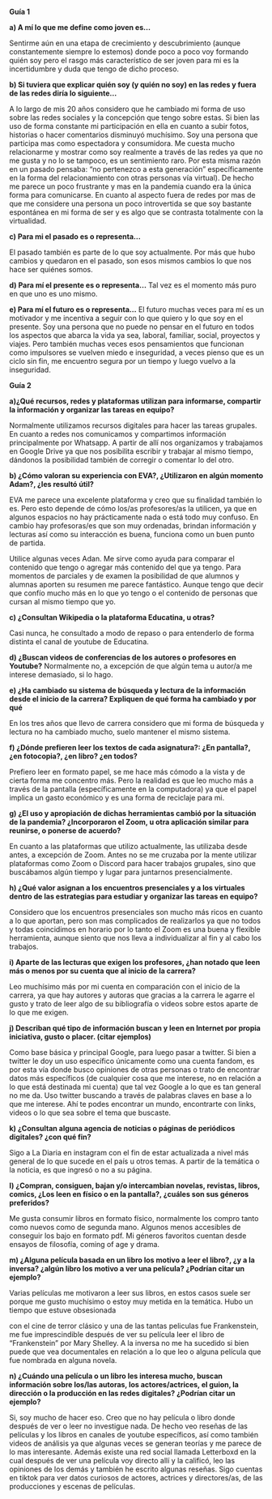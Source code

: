 ﻿
**Guía 1**

**a) A mí lo que me define como joven es…** 

Sentirme aún en una etapa de crecimiento y descubrimiento (aunque constantemente siempre lo estemos) donde poco a poco voy formando quién soy pero el rasgo más característico de ser joven para mi es la incertidumbre y duda que tengo de dicho proceso. 

**b) Si tuviera que explicar quién soy (y quién no soy) en las redes y fuera de las redes diría lo siguiente…** 

A lo largo de mis 20 años considero que he cambiado mi forma de uso sobre las redes sociales y la concepción que tengo sobre estas. Si bien las uso de forma constante mi participación en ella en cuanto a subir fotos, historias o hacer comentarios disminuyó muchísimo. Soy una persona que participa mas como espectadora y consumidora. Me cuesta mucho relacionarme y mostrar como soy realmente a través de las redes ya que no me gusta y no lo se tampoco, es un sentimiento raro. Por esta misma razón en un pasado pensaba: “no pertenezco a esta generación” específicamente en la forma del relacionamiento con otras personas vía virtual). De hecho me parece un poco frustrante y mas en la pandemia cuando era la única forma para comunicarse. En cuanto al aspecto fuera de redes por mas de que me considere una persona un poco introvertida se que soy bastante espontánea en mi forma de ser y es algo que se contrasta totalmente con la virtualidad. 

**c) Para mi el pasado es o representa…** 

El pasado también es parte de lo que soy actualmente. Por más que hubo cambios y quedaron en el pasado, son esos mismos cambios lo que nos hace ser quiénes somos.

**d) Para mí el presente es o representa…** Tal vez es el momento más puro en que uno es uno mismo. 

**e) Para mí el futuro es o representa…** El futuro muchas veces para mí es un motivador y me incentiva a seguir con lo que quiero y lo que soy en el presente. Soy una persona que no puede no pensar en el futuro en todos los aspectos que abarca la vida ya sea, laboral, familiar, social, proyectos y viajes. Pero también muchas veces esos pensamientos que funcionan como impulsores se vuelven miedo e inseguridad, a veces pienso que es un ciclo sin fin, me encuentro segura por un tiempo y luego vuelvo a la inseguridad. 

**Guía 2**

**a)¿Qué recursos, redes y plataformas utilizan para informarse, compartir la información y organizar las tareas en equipo?** 

Normalmente utilizamos recursos digitales para hacer las tareas grupales. En cuanto a redes nos comunicamos y compartimos información principalmente por Whatsapp. A partir de allí nos organizamos y trabajamos en Google Drive ya que nos posibilita escribir y trabajar al mismo tiempo, dándonos la posibilidad también de corregir o comentar lo del otro. 

**b) ¿Cómo valoran su experiencia con EVA?, ¿Utilizaron en algún momento Adam?, ¿les resultó útil?** 

EVA me parece una excelente plataforma y creo que su finalidad también lo es. Pero esto depende de cómo los/as profesores/as la utilicen, ya que en algunos espacios no hay prácticamente nada o está todo muy confuso. En cambio hay profesoras/es que son muy ordenadas, brindan información y lecturas así como su interacción es buena, funciona como un buen punto de partida. 

Utilice algunas veces Adan. Me sirve como ayuda para comparar el contenido que tengo o agregar más contenido del que ya tengo. Para momentos de parciales y de examen la posibilidad de que alumnos y alumnas aporten su resumen me parece fantástico. Aunque tengo que decir que confío mucho más en lo que yo tengo o el contenido de personas que cursan al mismo tiempo que yo. 

**c) ¿Consultan Wikipedia o la plataforma Educatina, u otras?** 

Casi nunca, he consultado a modo de repaso o para entenderlo de forma distinta el canal de youtube de Educatina.

**d) ¿Buscan videos de conferencias de los autores o profesores en Youtube?** Normalmente no, a excepción de que algún tema u autor/a me interese demasiado, si lo hago. 

**e) ¿Ha cambiado su sistema de búsqueda y lectura de la información desde el inicio de la carrera? Expliquen de qué forma ha cambiado y por qué** 

En los tres años que llevo de carrera considero que mi forma de búsqueda y lectura no ha cambiado mucho, suelo mantener el mismo sistema. 

**f) ¿Dónde prefieren leer los textos de cada asignatura?: ¿En pantalla?, ¿en fotocopia?, ¿en libro? ¿en todos?** 

Prefiero leer en formato papel, se me hace más cómodo a la vista y de cierta forma me concentro más. Pero la realidad es que leo mucho más a través de la pantalla (específicamente en la computadora) ya que el papel implica un gasto económico y es una forma de reciclaje para mi. 

**g) ¿El uso y apropiación de dichas herramientas cambió por la situación de la pandemia? ¿Incorporaron el Zoom, u otra aplicación similar para reunirse, o ponerse de acuerdo?** 

En cuanto a las plataformas que utilizo actualmente, las utilizaba desde antes, a excepción de Zoom. Antes no se me cruzaba por la mente utilizar plataformas como Zoom o Discord para hacer trabajos grupales, sino que buscábamos algún tiempo y lugar para juntarnos presencialmente. 

**h) ¿Qué valor asignan a los encuentros presenciales y a los virtuales dentro de las estrategias para estudiar y organizar las tareas en equipo?** 

Considero que los encuentros presenciales son mucho más ricos en cuanto a lo que aportan, pero son mas complicados de realizarlos ya que no todos y todas coincidimos en horario por lo tanto el Zoom es una buena y flexible herramienta, aunque siento que nos lleva a individualizar al fin y al cabo los trabajos.

**i) Aparte de las lecturas que exigen los profesores, ¿han notado que leen más o menos por su cuenta que al inicio de la carrera?** 

Leo muchísimo más por mi cuenta en comparación con el inicio de la carrera, ya que hay autores y autoras que gracias a la carrera le agarre el gusto y trato de leer algo de su bibliografía o videos sobre estos aparte de lo que me exigen. 

**j) Describan qué tipo de información buscan y leen en Internet por propia iniciativa, gusto o placer. (citar ejemplos)** 

Como base básica y principal Google, para luego pasar a twitter. Si bien a twitter le doy un uso específico únicamente como una cuenta fandom, es por esta vía donde busco opiniones de otras personas o trato de encontrar datos más específicos (de cualquier cosa que me interese, no en relación a lo que está destinada mi cuenta) que tal vez Google a lo que es tan general no me da. Uso twitter buscando a través de palabras claves en base a lo que me interese. Ahí te podes encontrar un mundo, encontrarte con links, videos o lo que sea sobre el tema que buscaste. 

**k) ¿Consultan alguna agencia de noticias o páginas de periódicos digitales? ¿con qué fin?** 

Sigo a La Diaria en instagram con el fin de estar actualizada a nivel más general de lo que sucede en el país u otros temas. A partir de la temática o la noticia, es que ingresó o no a su página. 

**l) ¿Compran, consiguen, bajan y/o intercambian novelas, revistas, libros, comics, ¿Los leen en físico o en la pantalla?, ¿cuáles son sus géneros preferidos?** 

Me gusta consumir libros en formato físico, normalmente los compro tanto como nuevos como de segunda mano. Algunos menos accesibles de conseguir los bajo en formato pdf. Mi géneros favoritos cuentan desde ensayos de filosofía, coming of age y drama. 

**m) ¿Alguna película basada en un libro los motivo a leer el libro?, ¿y a la inversa? ¿algún libro los motivo a ver una película? ¿Podrían citar un ejemplo?** 

Varias películas me motivaron a leer sus libros, en estos casos suele ser porque me gusto muchísimo o estoy muy metida en la temática. Hubo un tiempo que estuve obsesionada

con el cine de terror clásico y una de las tantas peliculas fue Frankenstein, me fue imprescindible después de ver su película leer el libro de “Frankenstein” por Mary Shelley. A la inversa no me ha sucedido si bien puede que vea documentales en relación a lo que leo o alguna película que fue nombrada en alguna novela. 

**n) ¿Cuándo una película o un libro les interesa mucho, buscan información sobre los/las autoras, los actores/actrices, el guion, la dirección o la producción en las redes digitales? ¿Podrían citar un ejemplo?** 

Si, soy mucho de hacer eso. Creo que no hay película o libro donde después de ver o leer no investigue nada. De hecho veo reseñas de las películas y los libros en canales de youtube específicos, así como también videos de análisis ya que algunas veces se generan teorías y me parece de lo mas interesante. Además existe una red social llamada Letterboxd en la cual después de ver una película voy directo allí y la calificó, leo las opiniones de los demás y también he escrito algunas reseñas. Sigo cuentas en tiktok para ver datos curiosos de actores, actrices y directores/as, de las producciones y escenas de películas. 

